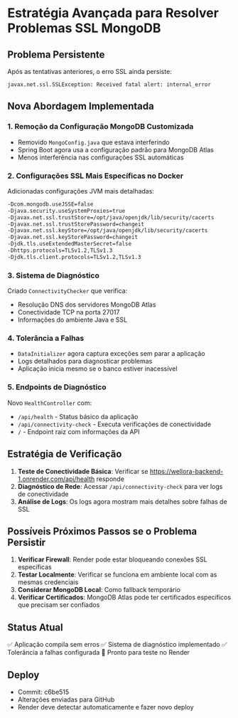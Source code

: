 # Estratégia Avançada para Resolver Problemas SSL MongoDB

## Problema Persistente
Após as tentativas anteriores, o erro SSL ainda persiste:
```
javax.net.ssl.SSLException: Received fatal alert: internal_error
```

## Nova Abordagem Implementada

### 1. Remoção da Configuração MongoDB Customizada
- Removido `MongoConfig.java` que estava interferindo
- Spring Boot agora usa a configuração padrão para MongoDB Atlas
- Menos interferência nas configurações SSL automáticas

### 2. Configurações SSL Mais Específicas no Docker
Adicionadas configurações JVM mais detalhadas:
```bash
-Dcom.mongodb.useJSSE=false
-Djava.security.useSystemProxies=true
-Djavax.net.ssl.trustStore=/opt/java/openjdk/lib/security/cacerts
-Djavax.net.ssl.trustStorePassword=changeit
-Djavax.net.ssl.keyStore=/opt/java/openjdk/lib/security/cacerts
-Djavax.net.ssl.keyStorePassword=changeit
-Djdk.tls.useExtendedMasterSecret=false
-Dhttps.protocols=TLSv1.2,TLSv1.3
-Djdk.tls.client.protocols=TLSv1.2,TLSv1.3
```

### 3. Sistema de Diagnóstico
Criado `ConnectivityChecker` que verifica:
- Resolução DNS dos servidores MongoDB Atlas
- Conectividade TCP na porta 27017
- Informações do ambiente Java e SSL

### 4. Tolerância a Falhas
- `DataInitializer` agora captura exceções sem parar a aplicação
- Logs detalhados para diagnosticar problemas
- Aplicação inicia mesmo se o banco estiver inacessível

### 5. Endpoints de Diagnóstico
Novo `HealthController` com:
- `/api/health` - Status básico da aplicação
- `/api/connectivity-check` - Executa verificações de conectividade
- `/` - Endpoint raiz com informações da API

## Estratégia de Verificação
1. **Teste de Conectividade Básica**: Verificar se https://wellora-backend-1.onrender.com/api/health responde
2. **Diagnóstico de Rede**: Acessar `/api/connectivity-check` para ver logs de conectividade
3. **Análise de Logs**: Os logs agora mostram mais detalhes sobre falhas de SSL

## Possíveis Próximos Passos se o Problema Persistir
1. **Verificar Firewall**: Render pode estar bloqueando conexões SSL específicas
2. **Testar Localmente**: Verificar se funciona em ambiente local com as mesmas credenciais
3. **Considerar MongoDB Local**: Como fallback temporário
4. **Verificar Certificados**: MongoDB Atlas pode ter certificados específicos que precisam ser confiados

## Status Atual
✅ Aplicação compila sem erros
✅ Sistema de diagnóstico implementado
✅ Tolerância a falhas configurada
🔄 Pronto para teste no Render

## Deploy
- Commit: c6be515
- Alterações enviadas para GitHub
- Render deve detectar automaticamente e fazer novo deploy